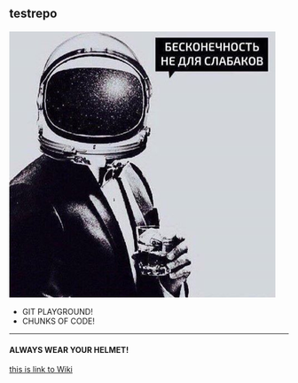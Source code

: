 ## testrepo
 
 
####
![Gagarin-Bond](./img/Gagarin-Bond.jpg)

- GIT PLAYGROUND!
- CHUNKS OF CODE!
****
#### ALWAYS WEAR YOUR HELMET!

[this is link to Wiki](./wiki/Home-of-Wiki)
